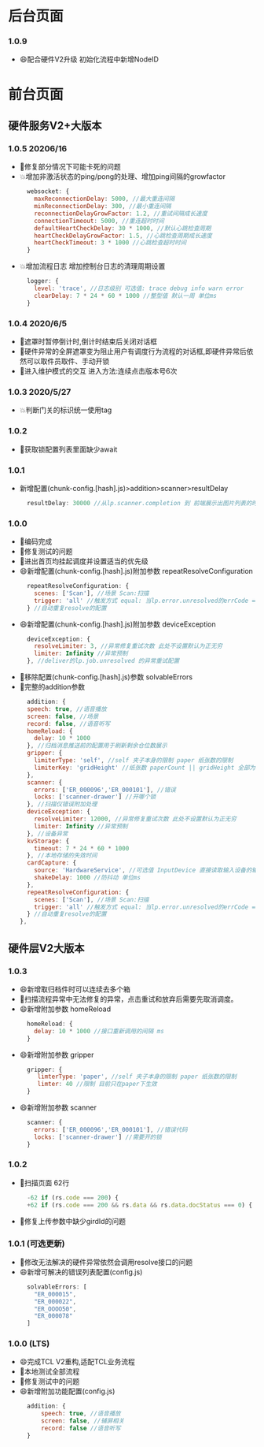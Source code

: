 # 后台页面
### 1.0.9
- 😄配合硬件V2升级 初始化流程中新增NodeID
# 前台页面
## 硬件服务V2+大版本
### 1.0.5 20206/16
- 🐛修复部分情况下可能卡死的问题
- 💥增加非激活状态的ping/pong的处理、增加ping间隔的growfactor
  ```javascript
    websocket: {
      maxReconnectionDelay: 5000, //最大重连间隔
      minReconnectionDelay: 300, //最小重连间隔
      reconnectionDelayGrowFactor: 1.2, //重试间隔成长速度
      connectionTimeout: 5000, //重连超时时间
      defaultHeartCheckDelay: 30 * 1000, //默认心跳检查周期
      heartCheckDelayGrowFactor: 1.5, //心跳检查周期成长速度
      heartCheckTimeout: 3 * 1000 //心跳检查超时时间
    }
  ```
- 💥增加流程日志 增加控制台日志的清理周期设置
  ```javascript
    logger: {
      level: 'trace', //日志级别 可选值: trace debug info warn error
      clearDelay: 7 * 24 * 60 * 1000 //整型值 默认一周 单位ms
    }
  ```
### 1.0.4 2020/6/5
- 🐛遮罩时暂停倒计时,倒计时结束后关闭对话框
- 🐛硬件异常的全屏遮罩变为阻止用户有调度行为流程的对话框,即硬件异常后依然可以取件员取件、手动开锁
- 🐛进入维护模式的交互 进入方法:连续点击版本号6次
### 1.0.3 2020/5/27
- 💥判断门关的标识统一使用tag
### 1.0.2
- 🔨获取锁配置列表里面缺少await
### 1.0.1
- 新增配置(chunk-config.[hash].js)>addition>scanner>resultDelay
  ````javascript
    resultDelay: 30000 //从lp.scanner.completion 到 前端展示出图片列表的时间(方便后期优化加钱) 单位ms 0 或 null表示直接返回
  ````
### 1.0.0
- 🐛编码完成
- 🔨修复测试的问题
- 🔨进出首页均挂起调度并设置适当的优先级
- 😄新增配置(chunk-config.[hash].js)附加参数 repeatResolveConfiguration
    ````javascript
      repeatResolveConfiguration: {
        scenes: ['Scan'], //场景 Scan:扫描
        trigger: 'all' //触发方式 equal: 当lp.error.unresolved的errCode === 要解决的问题的errCode all: 只要lp.error.unresolved就触发 空:表示不处理
      } //自动重复resolve的配置
    ````
- 😄新增配置(chunk-config.[hash].js)附加参数 deviceException
    ````javascript
      deviceException: {
        resolveLimiter: 3, //异常修复重试次数 此处不设置默认为正无穷
        limiter: Infinity //异常预制
      }, //deliver的lp.job.unresolved 的异常重试配置
    ````
- 🐛移除配置(chunk-config.[hash].js)参数 solvableErrors
- 🔨完整的addition参数
  ````javascript
    addition: {
    speech: true, //语音播放
    screen: false, //场景
    record: false, //语音听写
    homeReload: {
      delay: 10 * 1000
    }, //归档消息推送前的配置用于刷新剩余仓位数展示
    gripper: {
      limiterType: 'self', //self 夹子本身的限制 paper 纸张数的限制
      limiterKey: 'gridHeight' //纸张数 paperCount || gridHeight 全部为大于的逻辑
    },
    scanner: {
      errors: ['ER_000096','ER_000101'], //错误
      locks: ['scanner-drawer'] //开哪个锁
    }, //扫描仪错误附加处理 
    deviceException: {
      resolveLimiter: 12000, //异常修复重试次数 此处不设置默认为正无穷
      limiter: Infinity //异常预制
    }, //设备异常
    kvStorage: {
      timeout: 7 * 24 * 60 * 1000
    }, //本地存储的失效时间
    cardCapture: {
      source: 'HardwareService', //可选值 InputDevice 直接读取输入设备的输入值.HardwareService 硬件服务
      shakeDelay: 1000 //防抖动 单位ms
    },
    repeatResolveConfiguration: {
      scenes: ['Scan'], //场景 Scan:扫描
      trigger: 'all' //触发方式 equal: 当lp.error.unresolved的errCode === 要解决的问题的errCode all: 只要lp.error.unresolved就触发 空:表示不处理
    } //自动重复resolve的配置
  },
  ````
## 硬件层V2大版本
### 1.0.3
- 😄新增取归档件时可以连续去多个箱
- 🐛扫描流程异常中无法修复的异常，点击重试和放弃后需要先取消调度。
- 😄新增附加参数 homeReload
    ````javascript
      homeReload: {
        delay: 10 * 1000 //接口重新调用的间隔 ms
      }
    ````
- 😄新增附加参数 gripper
    ````javascript
      gripper: {
         limterType: 'paper', //self 夹子本身的限制 paper 纸张数的限制
         limter: 40 //限制 目前只在paper下生效
      }
    ````
- 😄新增附加参数 scanner
    ````javascript
      scanner: {
        errors: ['ER_000096','ER_000101'], //错误代码
        locks: ['scanner-drawer'] //需要开的锁
      }
    ````
### 1.0.2 
- 🐛扫描页面 62行 
  ````javascript
    -62 if (rs.code === 200) {
    +62 if (rs.code === 200 && rs.data && rs.data.docStatus === 0) {
  ````
- 🔨修复上传参数中缺少girdId的问题
### 1.0.1 (可选更新)
- 🔨修改无法解决的硬件异常依然会调用resolve接口的问题
- 😄新增可解决的错误列表配置(config.js)
  ````javascript
    solvableErrors: [
      "ER_000015",
      "ER_000022",
      "ER_OOOO50",
      "ER_000078"
    ]
  ````
### 1.0.0 (LTS)
- 😄完成TCL V2重构,适配TCL业务流程
- 🐛本地测试全部流程
- 🔨修复测试中的问题
- 😄新增附加功能配置(config.js)
  ````javascript
    addition: {
        speech: true, //语音播放
        screen: false, //辅屏相关
        record: false //语音听写
    }
  ````